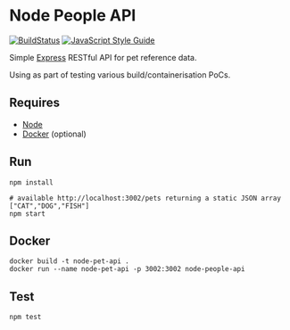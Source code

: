 # Node People API

[![BuildStatus](https://travis-ci.org/stevenalexander/node-pet-api.svg?branch=master)](https://travis-ci.org/stevenalexander/node-pet-api?branch=master)
[![JavaScript Style Guide](https://img.shields.io/badge/code%20style-standard-brightgreen.svg)](http://standardjs.com/)

Simple [Express](https://expressjs.com/) RESTful API for pet reference data.

Using as part of testing various build/containerisation PoCs.

## Requires

* [Node](https://nodejs.org/en/)
* [Docker](https://www.docker.com/) (optional)

## Run

```
npm install

# available http://localhost:3002/pets returning a static JSON array ["CAT","DOG","FISH"]
npm start
```

## Docker

```
docker build -t node-pet-api .
docker run --name node-pet-api -p 3002:3002 node-people-api
```

## Test

```
npm test
```